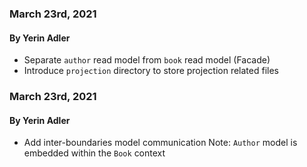 ### March 23rd, 2021
#### By Yerin Adler
- Separate `author` read model from `book` read model (Facade)
- Introduce `projection` directory to store projection related files

### March 23rd, 2021
#### By Yerin Adler
- Add inter-boundaries model communication
Note: `Author` model is embedded within the `Book` context